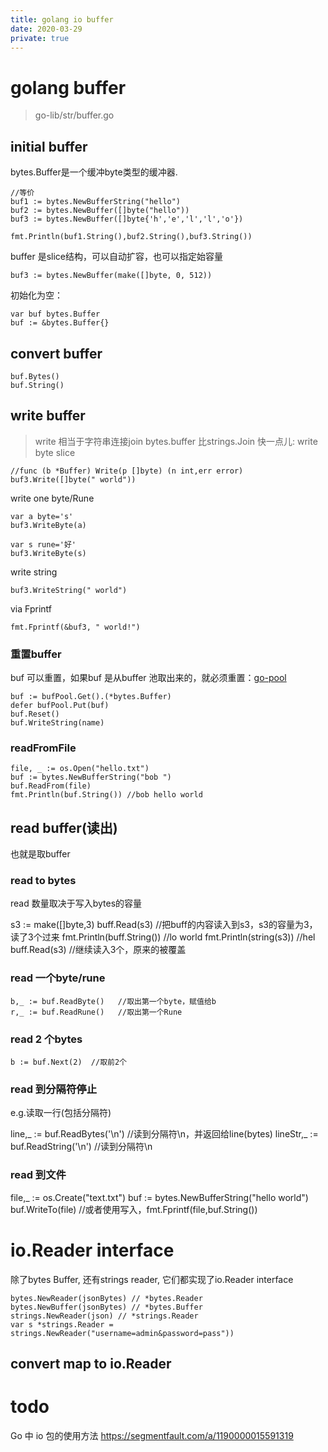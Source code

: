 ```yaml
---
title: golang io buffer
date: 2020-03-29
private: true
---
```

# golang buffer
> go-lib/str/buffer.go

## initial buffer
bytes.Buffer是一个缓冲byte类型的缓冲器. 

    //等价
    buf1 := bytes.NewBufferString("hello")
    buf2 := bytes.NewBuffer([]byte("hello"))
    buf3 := bytes.NewBuffer([]byte{'h','e','l','l','o'})

    fmt.Println(buf1.String(),buf2.String(),buf3.String())

buffer 是slice结构，可以自动扩容，也可以指定始容量

    buf3 := bytes.NewBuffer(make([]byte, 0, 512))

初始化为空：

    var buf bytes.Buffer
    buf := &bytes.Buffer{}

## convert buffer
    buf.Bytes()
    buf.String()

## write buffer
> write 相当于字符串连接join bytes.buffer 比strings.Join 快一点儿:
write byte slice

    //func (b *Buffer) Write(p []byte) (n int,err error)
    buf3.Write([]byte(" world"))

write one byte/Rune

    var a byte='s'
    buf3.WriteByte(a)

    var s rune='好'
    buf3.WriteByte(s)

write string

    buf3.WriteString(" world")

via Fprintf

    fmt.Fprintf(&buf3, " world!")


### 重置buffer
buf 可以重置，如果buf 是从buffer 池取出来的，就必须重置：[go-pool](/go/go-pool)

    buf := bufPool.Get().(*bytes.Buffer)
    defer bufPool.Put(buf)
    buf.Reset()
    buf.WriteString(name)

### readFromFile

    file, _ := os.Open("hello.txt")
    buf := bytes.NewBufferString("bob ")
    buf.ReadFrom(file)
    fmt.Println(buf.String()) //bob hello world

## read buffer(读出)
也就是取buffer
### read to bytes
read 数量取决于写入bytes的容量

   s3 := make([]byte,3)
   buff.Read(s3)     //把buff的内容读入到s3，s3的容量为3，读了3个过来
   fmt.Println(buff.String()) //lo world
   fmt.Println(string(s3))   //hel
   buff.Read(s3) //继续读入3个，原来的被覆盖

### read 一个byte/rune

    b,_ := buf.ReadByte()   //取出第一个byte，赋值给b
    r,_ := buf.ReadRune()   //取出第一个Rune

### read 2 个bytes
    b := buf.Next(2)  //取前2个

### read 到分隔符停止
e.g.读取一行(包括分隔符)

   line,_ := buf.ReadBytes('\n')  //读到分隔符\n，并返回给line(bytes)
   lineStr,_ := buf.ReadString('\n')  //读到分隔符\n

### read 到文件
   file,_ := os.Create("text.txt")
   buf := bytes.NewBufferString("hello world")
   buf.WriteTo(file)
   //或者使用写入，fmt.Fprintf(file,buf.String())

# io.Reader interface
除了bytes Buffer, 还有strings reader, 它们都实现了io.Reader interface


    bytes.NewReader(jsonBytes) // *bytes.Reader
    bytes.NewBuffer(jsonBytes) // *bytes.Buffer
    strings.NewReader(json) // *strings.Reader
    var s *strings.Reader = strings.NewReader("username=admin&password=pass"))

## convert map to io.Reader



# todo
Go 中 io 包的使用方法
https://segmentfault.com/a/1190000015591319
